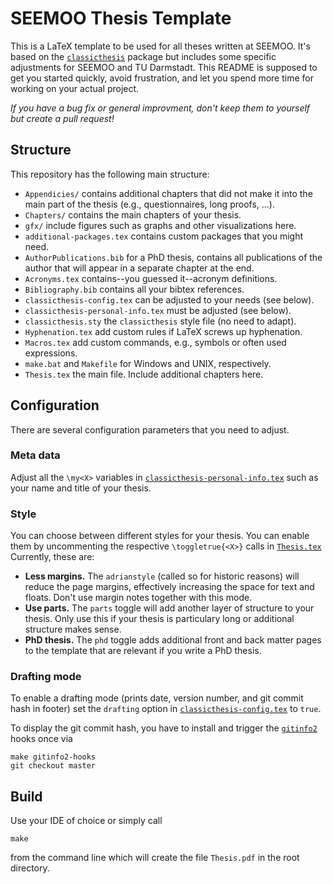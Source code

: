 # SEEMOO Thesis Template

This is a LaTeX template to be used for all theses written at SEEMOO. It's based on the [`classicthesis`](https://ctan.org/pkg/classicthesis) package but includes some specific adjustments for SEEMOO and TU Darmstadt. This README is supposed to get you started quickly, avoid frustration, and let you spend more time for working on your actual project.

*If you have a bug fix or general improvment, don't keep them to yourself but create a pull request!*

## Structure

This repository has the following main structure:

* `Appendicies/` contains additional chapters that did not make it into the main part of the thesis (e.g., questionnaires, long proofs, ...).
* `Chapters/` contains the main chapters of your thesis.
* `gfx/` include figures such as graphs and other visualizations here.
* `additional-packages.tex` contains custom packages that you might need.
* `AuthorPublications.bib` for a PhD thesis, contains all publications of the author that will appear in a separate chapter at the end.
* `Acronyms.tex` contains--you guessed it--acronym definitions.
* `Bibliography.bib` contains all your bibtex references.
* `classicthesis-config.tex` can be adjusted to your needs (see below).
* `classicthesis-personal-info.tex` must be adjusted (see below).
* `classicthesis.sty` the `classicthesis` style file (no need to adapt).
* `Hyphenation.tex` add custom rules if LaTeX screws up hyphenation.
* `Macros.tex` add custom commands, e.g., symbols or often used expressions.
* `make.bat` and `Makefile` for Windows and UNIX, respectively.
* `Thesis.tex` the main file. Include additional chapters here.

## Configuration

There are several configuration parameters that you need to adjust.

### Meta data

Adjust all the `\my<X>` variables in [`classicthesis-personal-info.tex`](./classicthesis-personal-info.tex) such as your name and title of your thesis.

### Style

You can choose between different styles for your thesis. You can enable them by uncommenting the respective `\toggletrue{<X>}` calls in [`Thesis.tex`](./Thesis.tex) Currently, these are:

* **Less margins.** The `adrianstyle` (called so for historic reasons) will reduce the page margins, effectively increasing the space for text and floats. Don't use margin notes together with this mode.
* **Use parts.** The `parts` toggle will add another layer of structure to your thesis. Only use this if your thesis is particulary long or additional structure makes sense.
* **PhD thesis.** The `phd` toggle adds additional front and back matter pages to the template that are relevant if you write a PhD thesis.

### Drafting mode

To enable a drafting mode (prints date, version number, and git commit hash in footer) set the `drafting` option in [`classicthesis-config.tex`](./classicthesis-config.tex) to `true`.

To display the git commit hash, you have to install and trigger the [`gitinfo2`](https://ctan.org/pkg/gitinfo2) hooks once via
```
make gitinfo2-hooks
git checkout master
```

## Build

Use your IDE of choice or simply call
```
make
```
from the command line which will create the file `Thesis.pdf` in the root directory.
